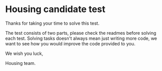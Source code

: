 # Housing candidate test

Thanks for taking your time to solve this test.

The test consists of two parts, please check the readmes before solving each test.
Solving tasks doesn't always mean just writing more code, we want to see how you would improve the code provided to you.

We wish you luck,

Housing team.
